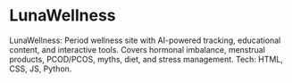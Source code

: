 # LunaWellness
LunaWellness: Period wellness site with AI-powered tracking, educational content, and interactive tools. Covers hormonal imbalance, menstrual products, PCOD/PCOS, myths, diet, and stress management. Tech: HTML, CSS, JS, Python.
